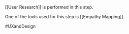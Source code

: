 [[User Research]] is performed in this step.

One of the tools used for this step is [[Empathy Mapping]].

#UXandDesign